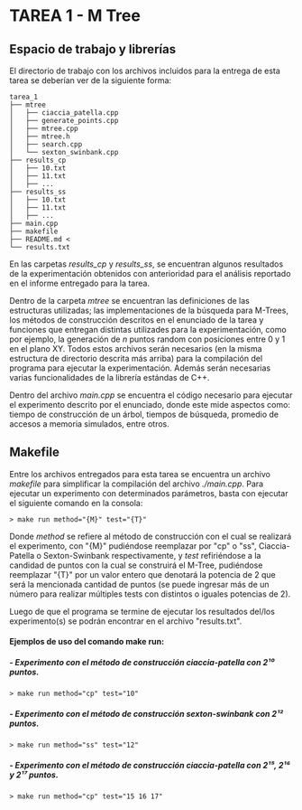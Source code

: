 # TAREA 1 - M Tree

## Espacio de trabajo y librerías

El directorio de trabajo con los archivos incluidos para la entrega de esta tarea se deberían ver de la siguiente forma:

```
tarea_1
├── mtree
│   ├── ciaccia_patella.cpp
│   ├── generate_points.cpp
│   ├── mtree.cpp
│   ├── mtree.h
│   ├── search.cpp
│   └── sexton_swinbank.cpp
├── results_cp
│   ├── 10.txt
│   ├── 11.txt
│   ├── ...
├── results_ss
│   ├── 10.txt
│   ├── 11.txt
│   ├── ...
├── main.cpp
├── makefile
├── README.md <
└── results.txt
```

En las carpetas *results_cp* y *results_ss*, se encuentran algunos resultados de la experimentación obtenidos con anterioridad para el análisis reportado en el informe entregado para la tarea.

Dentro de la carpeta *mtree* se encuentran las definiciones de las estructuras utilizadas; las implementaciones de la búsqueda para M-Trees, los métodos de construcción descritos en el enunciado de la tarea y funciones que entregan distintas utilizades para la experimentación, como por ejemplo, la generación de *n* puntos random con posiciones entre 0 y 1 en el plano XY. Todos estos archivos serán necesarios (en la misma estructura de directorio descrita más arriba) para la compilación del programa para ejecutar la experimentación. Además serán necesarias varias funcionalidades de la librería estándas de C++.

Dentro del archivo *main.cpp* se encuentra el código necesario para ejecutar el experimento descrito por el enunciado, donde este mide aspectos como: tiempo de construcción de un árbol, tiempos de búsqueda, promedio de accesos a memoria simulados, entre otros.

## Makefile

Entre los archivos entregados para esta tarea se encuentra un archivo *makefile* para simplificar la compilación del archivo *./main.cpp*. Para ejecutar un experimento con determinados parámetros, basta con ejecutar el siguiente comando en la consola:

```
> make run method="{M}" test="{T}"
```

Donde *method* se refiere al método de construcción con el cual se realizará el experimento, con "{M}" pudiéndose reemplazar por "cp" o "ss", Ciaccia-Patella o Sexton-Swinbank respectivamente, y *test* refiriéndose a la candidad de puntos con la cual se construirá el M-Tree, pudiéndose reemplazar "{T}" por un valor entero que denotará la potencia de 2 que será la mencionada cantidad de puntos (se puede ingresar más de un número para realizar múltiples tests con distintos o iguales potencias de 2).

Luego de que el programa se termine de ejecutar los resultados del/los experimento(s) se podrán encontrar en el archivo "results.txt".


#### Ejemplos de uso del comando make run:

##### - Experimento con el método de construcción ciaccia-patella con 2¹⁰ puntos.
```
> make run method="cp" test="10"
```

##### - Experimento con el método de construcción sexton-swinbank con 2¹² puntos.
```
> make run method="ss" test="12"
```

##### - Experimento con el método de construcción ciaccia-patella con 2¹⁵, 2¹⁶ y 2¹⁷ puntos.
```
> make run method="cp" test="15 16 17"
```
